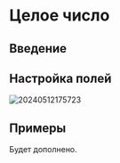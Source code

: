 # Целое число

## Введение

## Настройка полей

![20240512175723](https://static-docs.nocobase.com/20240512175723.png)

## Примеры

Будет дополнено.